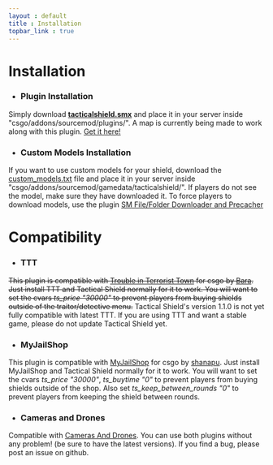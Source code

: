```yaml
---
layout : default
title : Installation
topbar_link : true
---
```


# Installation


 * ### Plugin Installation
Simply download **[tacticalshield.smx](https://github.com/Keplyx/tacticalshield/raw/master/csgo/addons/sourcemod/plugins/tacticalshield.smx)** and place it in your server inside "csgo/addons/sourcemod/plugins/".
A map is currently being made to work along with this plugin. [Get it here!](http://steamcommunity.com/sharedfiles/filedetails/?id=1102250426)

 * ### Custom Models Installation
If you want to use custom models for your shield, download the [custom_models.txt](https://github.com/Keplyx/tacticalshield/blob/master/csgo/addons/sourcemod/gamedata/tacticalshield/custom_models.txt) file and place it in your server inside "csgo/addons/sourcemod/gamedata/tacticalshield/".
If players do not see the model, make sure they have downloaded it.
To force players to download models, use the plugin [SM File/Folder Downloader and Precacher](https://forums.alliedmods.net/showthread.php?p=602270)

# Compatibility
 * ### TTT
~~This plugin is compatible with [Trouble in Terrorist Town](https://github.com/Bara/TroubleinTerroristTown) for csgo by [Bara](https://github.com/Bara).~~
~~Just install TTT and Tactical Shield normally for it to work.
You will want to set the cvars *ts_price "30000"* to prevent players from buying shields outside of the traitor/detective menu.~~
<span class='warning-text'>Tactical Shield's version 1.1.0 is not yet fully compatible with latest TTT. If you are using TTT and want a stable game, please do not update Tactical Shield yet.</span>

 * ### MyJailShop
This plugin is compatible with [MyJailShop](https://github.com/shanapu/MyJailShop) for csgo by [shanapu](https://github.com/shanapu).
Just install MyJailShop and Tactical Shield normally for it to work.
You will want to set the cvars *ts_price "30000"*, *ts_buytime "0"* to prevent players from buying shields outside of the shop. Also set *ts_keep_between_rounds "0"* to prevent players from keeping the shield between rounds.

 * ### Cameras and Drones
Compatible with [Cameras And Drones](https://keplyx.github.io/cameras-and-drones/).
You can use both plugins without any problem! (be sure to have the latest versions).
If you find a bug, please post an issue on github.
